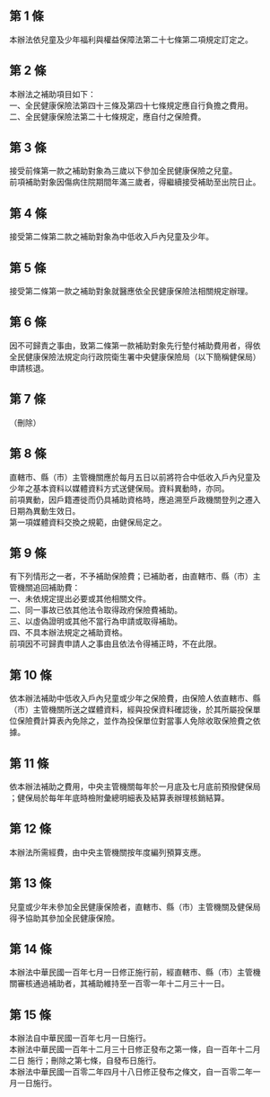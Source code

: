 第 1 條
-------
本辦法依兒童及少年福利與權益保障法第二十七條第二項規定訂定之。

第 2 條
-------
本辦法之補助項目如下：  
一、全民健康保險法第四十三條及第四十七條規定應自行負擔之費用。  
二、全民健康保險法第二十七條規定，應自付之保險費。

第 3 條
-------
接受前條第一款之補助對象為三歲以下參加全民健康保險之兒童。  
前項補助對象因傷病住院期間年滿三歲者，得繼續接受補助至出院日止。

第 4 條
-------
接受第二條第二款之補助對象為中低收入戶內兒童及少年。

第 5 條
-------
接受第二條第一款之補助對象就醫應依全民健康保險法相關規定辦理。

第 6 條
-------
因不可歸責之事由，致第二條第一款補助對象先行墊付補助費用者，得依  
全民健康保險法規定向行政院衛生署中央健康保險局（以下簡稱健保局）  
申請核退。

第 7 條
-------
（刪除）

第 8 條
-------
直轄市、縣（市）主管機關應於每月五日以前將符合中低收入戶內兒童及  
少年之基本資料以媒體資料方式送健保局。資料異動時，亦同。  
前項異動，因戶籍遷徙而仍具補助資格時，應追溯至戶政機關登列之遷入  
日期為異動生效日。  
第一項媒體資料交換之規範，由健保局定之。

第 9 條
-------
有下列情形之一者，不予補助保險費；已補助者，由直轄市、縣（市）主  
管機關追回補助費：  
一、未依規定提出必要或其他相關文件。  
二、同一事故已依其他法令取得政府保險費補助。  
三、以虛偽證明或其他不當行為申請或取得補助。  
四、不具本辦法規定之補助資格。  
前項因不可歸責申請人之事由且依法令得補正時，不在此限。

第 10 條
--------
依本辦法補助中低收入戶內兒童或少年之保險費，由保險人依直轄市、縣  
（市）主管機關所送之媒體資料，經與投保資料確認後，於其所屬投保單  
位保險費計算表內免除之，並作為投保單位對當事人免除收取保險費之依  
據。

第 11 條
--------
依本辦法補助之費用，中央主管機關每年於一月底及七月底前預撥健保局  
；健保局於每年年底時檢附彙總明細表及結算表辦理核銷結算。

第 12 條
--------
本辦法所需經費，由中央主管機關按年度編列預算支應。

第 13 條
--------
兒童或少年未參加全民健康保險者，直轄市、縣（市）主管機關及健保局  
得予協助其參加全民健康保險。

第 14 條
--------
本辦法中華民國一百年七月一日修正施行前，經直轄市、縣（市）主管機  
關審核通過補助者，其補助維持至一百零一年十二月三十一日。

第 15 條
--------
本辦法自中華民國一百年七月一日施行。  
本辦法中華民國一百年十二月三十日修正發布之第一條，自一百年十二月  
二日 施行；刪除之第七條，自發布日施行。  
本辦法中華民國一百零二年四月十八日修正發布之條文，自一百零二年一  
月一日施行。

